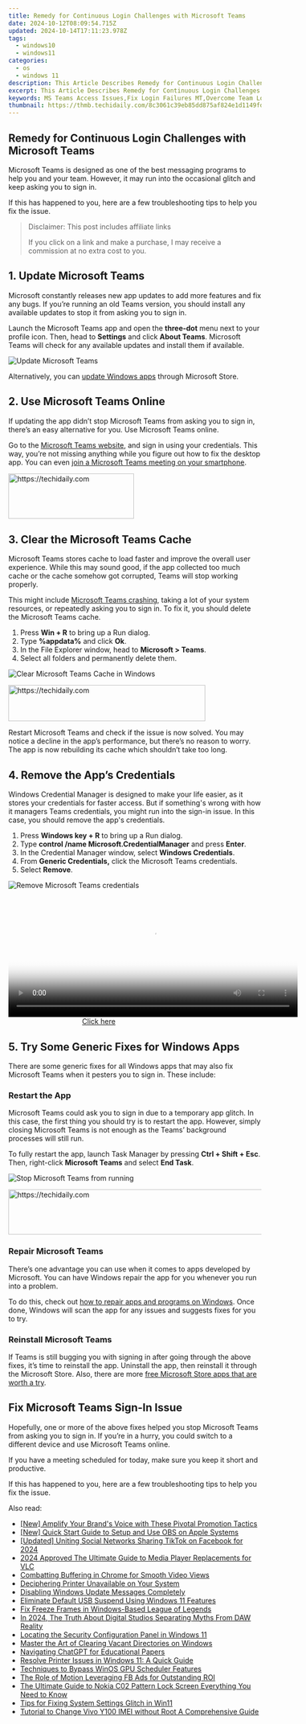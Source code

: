 ```yaml
---
title: Remedy for Continuous Login Challenges with Microsoft Teams
date: 2024-10-12T08:09:54.715Z
updated: 2024-10-14T17:11:23.978Z
tags:
  - windows10
  - windows11
categories:
  - os
  - windows 11
description: This Article Describes Remedy for Continuous Login Challenges with Microsoft Teams
excerpt: This Article Describes Remedy for Continuous Login Challenges with Microsoft Teams
keywords: MS Teams Access Issues,Fix Login Failures MT,Overcome Team Login Hurdles,Streamline MT Logins,Enhance MT Session Security,Eliminate MT Login Errors,Microsoft Teams Login Troubleshooting
thumbnail: https://thmb.techidaily.com/8c3061c39eb85dd875af824e1d1149fd13be54628fb79ee748ce5191efb525e2.jpg
---
```


## Remedy for Continuous Login Challenges with Microsoft Teams

 Microsoft Teams is designed as one of the best messaging programs to help you and your team. However, it may run into the occasional glitch and keep asking you to sign in.

 If this has happened to you, here are a few troubleshooting tips to help you fix the issue.

>  Disclaimer: This post includes affiliate links
>
>  If you click on a link and make a purchase, I may receive a commission at no extra cost to you.
>

## 1\. Update Microsoft Teams

 Microsoft constantly releases new app updates to add more features and fix any bugs. If you’re running an old Teams version, you should install any available updates to stop it from asking you to sign in.

 Launch the Microsoft Teams app and open the **three-dot** menu next to your profile icon. Then, head to **Settings** and click **About Teams**. Microsoft Teams will check for any available updates and install them if available.

![Update Microsoft Teams](https://static1.makeuseofimages.com/wordpress/wp-content/uploads/2023/05/update-teams-1.jpg)

 Alternatively, you can [update Windows apps](https://www.makeuseof.com/update-apps-windows-11/) through Microsoft Store.

## 2\. Use Microsoft Teams Online

 If updating the app didn’t stop Microsoft Teams from asking you to sign in, there’s an easy alternative for you. Use Microsoft Teams online.

 Go to the [Microsoft Teams website](https://www.microsoft.com/en-us/microsoft-teams/group-chat-software), and sign in using your credentials. This way, you’re not missing anything while you figure out how to fix the desktop app. You can even [join a Microsoft Teams meeting on your smartphone](https://docs.google.com/document/d/1yvhUaGLFmNOyWhJyAvgfqhhiYAXMablw%5Fpcyf8%5F3MD4/edit).

<!-- affiliate ads begin -->
<a href="https://aligracehair.sjv.io/c/5597632/2135412/19272" target="_top" id="2135412">
  <img src="//a.impactradius-go.com/display-ad/19272-2135412" border="0" alt="https://techidaily.com" width="250" height="90"/>
</a>
<img height="0" width="0" src="https://aligracehair.sjv.io/i/5597632/2135412/19272" style="position:absolute;visibility:hidden;" border="0" />
<!-- affiliate ads end -->

## 3\. Clear the Microsoft Teams Cache

 Microsoft Teams stores cache to load faster and improve the overall user experience. While this may sound good, if the app collected too much cache or the cache somehow got corrupted, Teams will stop working properly.

 This might include [Microsoft Teams crashing](https://www.makeuseof.com/microsoft-teams-keeps-crashing-windows/), taking a lot of your system resources, or repeatedly asking you to sign in. To fix it, you should delete the Microsoft Teams cache.

1. Press **Win + R** to bring up a Run dialog.
2. Type **%appdata%** and click **Ok**.
3. In the File Explorer window, head to **Microsoft > Teams**.
4. Select all folders and permanently delete them.

![Clear Microsoft Teams Cache in Windows](https://static1.makeuseofimages.com/wordpress/wp-content/uploads/2023/01/clear-microsoft-teams-cache-in-windows.jpg)

<!-- affiliate ads begin -->
<a href="https://aligracehair.sjv.io/c/5597632/2135403/19272" target="_top" id="2135403">
  <img src="//a.impactradius-go.com/display-ad/19272-2135403" border="0" alt="https://techidaily.com" width="392" height="72"/>
</a>
<img height="0" width="0" src="https://aligracehair.sjv.io/i/5597632/2135403/19272" style="position:absolute;visibility:hidden;" border="0" />
<!-- affiliate ads end -->

 Restart Microsoft Teams and check if the issue is now solved. You may notice a decline in the app’s performance, but there’s no reason to worry. The app is now rebuilding its cache which shouldn’t take too long.

## 4\. Remove the App’s Credentials

 Windows Credential Manager is designed to make your life easier, as it stores your credentials for faster access. But if something's wrong with how it managers Teams credentials, you might run into the sign-in issue. In this case, you should remove the app's credentials.

1. Press **Windows key + R** to bring up a Run dialog.
2. Type **control /name Microsoft.CredentialManager** and press **Enter**.
3. In the Credential Manager window, select **Windows Credentials**.
4. From **Generic Credentials,** click the Microsoft Teams credentials.
5. Select **Remove**.

![Remove Microsoft Teams credentials](https://static1.makeuseofimages.com/wordpress/wp-content/uploads/2023/05/credential-manager-1.jpg)

<!-- affiliate ads begin -->
<span id="1983575">
					<video width="576" height="240" style="cursor:pointer"
           poster="//a.impactradius-go.com/display-clicktoplayimage/1983575.png"
           onclick="if(!this.playClicked){this.play();this.setAttribute('controls',true);this.playClicked=true;}">
	   <source src="//a.impactradius-go.com/display-ad/22993-1983575">
	   <img src="//a.impactradius-go.com/display-clicktoplayimage/1983575.png" style="border: none; height: 100%; width: 100%; object-fit: contain">
	</video>
	<div style="width:360px;text-align:center"><a href="javascript:window.open(decodeURIComponent('https%3A%2F%2Fhomestyler.sjv.io%2Fc%2F5597632%2F1983575%2F22993'), '_blank');void(0);">Click here</a></div>
</span>
<img height="0" width="0" src="https://imp.pxf.io/i/5597632/1983575/22993" style="position:absolute;visibility:hidden;" border="0" />
<!-- affiliate ads end -->

## 5\. Try Some Generic Fixes for Windows Apps

 There are some generic fixes for all Windows apps that may also fix Microsoft Teams when it pesters you to sign in. These include:

### Restart the App

 Microsoft Teams could ask you to sign in due to a temporary app glitch. In this case, the first thing you should try is to restart the app. However, simply closing Microsoft Teams is not enough as the Teams’ background processes will still run.

 To fully restart the app, launch Task Manager by pressing **Ctrl + Shift + Esc**. Then, right-click **Microsoft Teams** and select **End Task**.

![Stop Microsoft Teams from running](https://static1.makeuseofimages.com/wordpress/wp-content/uploads/2023/05/end-microsoft-teams-1.jpg)

<!-- affiliate ads begin -->
<a href="https://aligracehair.sjv.io/c/5597632/2080333/19272" target="_top" id="2080333">
  <img src="//a.impactradius-go.com/display-ad/19272-2080333" border="0" alt="https://techidaily.com" width="728" height="90"/>
</a>
<img height="0" width="0" src="https://aligracehair.sjv.io/i/5597632/2080333/19272" style="position:absolute;visibility:hidden;" border="0" />
<!-- affiliate ads end -->

### Repair Microsoft Teams

 There’s one advantage you can use when it comes to apps developed by Microsoft. You can have Windows repair the app for you whenever you run into a problem.

 To do this, check out [how to repair apps and programs on Windows](https://www.makeuseof.com/windows-repair-apps-programs/). Once done, Windows will scan the app for any issues and suggests fixes for you to try.

### Reinstall Microsoft Teams

 If Teams is still bugging you with signing in after going through the above fixes, it’s time to reinstall the app. Uninstall the app, then reinstall it through the Microsoft Store. Also, there are more [free Microsoft Store apps that are worth a try](https://www.makeuseof.com/tag/best-free-windows-store-apps/).

## Fix Microsoft Teams Sign-In Issue

 Hopefully, one or more of the above fixes helped you stop Microsoft Teams from asking you to sign in. If you’re in a hurry, you could switch to a different device and use Microsoft Teams online.

 If you have a meeting scheduled for today, make sure you keep it short and productive.

 If this has happened to you, here are a few troubleshooting tips to help you fix the issue.

<ins class="adsbygoogle"
      style="display:block"
      data-ad-client="ca-pub-7571918770474297"
      data-ad-slot="8358498916"
      data-ad-format="auto"
      data-full-width-responsive="true"></ins>
    

<span class="atpl-alsoreadstyle">Also read:</span>
<div><ul>
<li><a href="https://instagram-clips.techidaily.com/new-amplify-your-brands-voice-with-these-pivotal-promotion-tactics/"><u>[New] Amplify Your Brand's Voice with These Pivotal Promotion Tactics</u></a></li>
<li><a href="https://digital-screen-recording.techidaily.com/new-quick-start-guide-to-setup-and-use-obs-on-apple-systems/"><u>[New] Quick Start Guide to Setup and Use OBS on Apple Systems</u></a></li>
<li><a href="https://facebook-video-recording.techidaily.com/updated-uniting-social-networks-sharing-tiktok-on-facebook-for-2024/"><u>[Updated] Uniting Social Networks Sharing TikTok on Facebook for 2024</u></a></li>
<li><a href="https://some-approaches.techidaily.com/2024-approved-the-ultimate-guide-to-media-player-replacements-for-vlc/"><u>2024 Approved The Ultimate Guide to Media Player Replacements for VLC</u></a></li>
<li><a href="https://win11-tips.techidaily.com/combatting-buffering-in-chrome-for-smooth-video-views/"><u>Combatting Buffering in Chrome for Smooth Video Views</u></a></li>
<li><a href="https://win11-tips.techidaily.com/deciphering-printer-unavailable-on-your-system/"><u>Deciphering Printer Unavailable on Your System</u></a></li>
<li><a href="https://win11-tips.techidaily.com/disabling-windows-update-messages-completely/"><u>Disabling Windows Update Messages Completely</u></a></li>
<li><a href="https://win11-tips.techidaily.com/eliminate-default-usb-suspend-using-windows-11-features/"><u>Eliminate Default USB Suspend Using Windows 11 Features</u></a></li>
<li><a href="https://win11-tips.techidaily.com/fix-freeze-frames-in-windows-based-league-of-legends/"><u>Fix Freeze Frames in Windows-Based League of Legends</u></a></li>
<li><a href="https://voice-adjusting.techidaily.com/in-2024-the-truth-about-digital-studios-separating-myths-from-daw-reality/"><u>In 2024, The Truth About Digital Studios Separating Myths From DAW Reality</u></a></li>
<li><a href="https://win11-tips.techidaily.com/locating-the-security-configuration-panel-in-windows-11/"><u>Locating the Security Configuration Panel in Windows 11</u></a></li>
<li><a href="https://win11-tips.techidaily.com/master-the-art-of-clearing-vacant-directories-on-windows/"><u>Master the Art of Clearing Vacant Directories on Windows</u></a></li>
<li><a href="https://tech-hub.techidaily.com/navigating-chatgpt-for-educational-papers/"><u>Navigating ChatGPT for Educational Papers</u></a></li>
<li><a href="https://win11-tips.techidaily.com/resolve-printer-issues-in-windows-11-a-quick-guide/"><u>Resolve Printer Issues in Windows 11: A Quick Guide</u></a></li>
<li><a href="https://windows11.techidaily.com/techniques-to-bypass-winos-gpu-scheduler-features/"><u>Techniques to Bypass WinOS GPU Scheduler Features</u></a></li>
<li><a href="https://facebook-video-recording.techidaily.com/the-role-of-motion-leveraging-fb-ads-for-outstanding-roi/"><u>The Role of Motion Leveraging FB Ads for Outstanding ROI</u></a></li>
<li><a href="https://easy-unlock-android.techidaily.com/the-ultimate-guide-to-nokia-c02-pattern-lock-screen-everything-you-need-to-know-by-drfone-android/"><u>The Ultimate Guide to Nokia C02 Pattern Lock Screen Everything You Need to Know</u></a></li>
<li><a href="https://win11-tips.techidaily.com/tips-for-fixing-system-settings-glitch-in-win11/"><u>Tips for Fixing System Settings Glitch in Win11</u></a></li>
<li><a href="https://sim-unlock.techidaily.com/tutorial-to-change-vivo-y100-imei-without-root-a-comprehensive-guide-by-drfone-android/"><u>Tutorial to Change Vivo Y100 IMEI without Root A Comprehensive Guide</u></a></li>
</ul></div>

